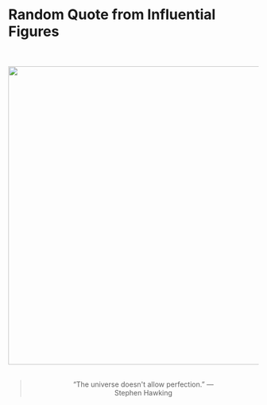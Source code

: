 # Random Quote from Influential Figures

<div align="center">
  <br>
  <br>
  <a href="https://en.wikipedia.org/wiki/Stephen_Hawking" title="Stephen Hawking - Wikipedia"><img src="https://upload.wikimedia.org/wikipedia/commons/e/eb/Stephen_Hawking.StarChild.jpg" width="600px"></a>
  <br>
  <br>
  <blockquote>&ldquo;The universe doesn't allow perfection.&rdquo; &mdash; <footer>Stephen Hawking</footer></blockquote>
</div>
  